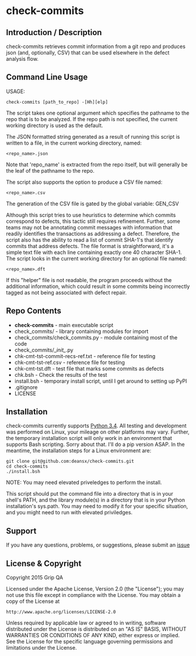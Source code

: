 check-commits
=========================

Introduction / Description
----------------------

check-commits retrieves commit information from a git repo and produces json
(and, optionally, CSV) that can be used elsewhere in the defect analysis
flow.

Command Line Usage
----------------------

USAGE:

    check-commits [path_to_repo] -[Hh][elp]

The script takes one optional argument which specifies the pathname to the
repo that is to be analyzed. If the repo path is not specified, the current
working directory is used as the default.

The JSON formatted string generated as a result of running this script is
written to a file, in the current working directory, named:

    <repo_name>.json

Note that 'repo_name' is extracted from the repo itself, but will generally
be the leaf of the pathname to the repo.

The script also supports the option to produce a CSV file named:

    <repo_name>.csv

The generation of the CSV file is gated by the global variable: GEN_CSV

Although this script tries to use heuristics to determine which commits
correspond to defects, this tactic still requires refinement. Further, some
teams may not be annotating commit messages with information that readily
identifies the transactions as addressing a defect.  Therefore, the script
also has the ability to read a list of commit SHA-1's that identify commits
that address defects. The file format is straightforward, it's a simple text
file with each line containing exactly one 40 character SHA-1.  The script
looks in the current working directory for an optional file named:

    <repo_name>.dft

If this "helper" file is not readable, the program proceeds without the
additional information, which could result in some commits being incorrectly
tagged as not being associated with defect repair.

Repo Contents
----------------------

* **check-commits** - main executable script
* check_commits/ - library containing modules for import
* check_commits/check_commits.py - module containing most of the code
* check_commits/\__init\__.py
* chk-cmt-tst-commit-recs-ref.txt - reference file for testing
* chk-cmt-tst-ref.csv - reference file for testing
* chk-cmt-tst.dft - test file that marks some commits as defects
* chk.bsh - Check the results of the test
* install.bsh - temporary install script, until I get around to setting up PyPI
* .gitignore
* LICENSE



Installation
----------------------

check-commits currently supports
[Python 3.4](https://www.python.org/downloads/).
All testing and development was performed on Linux, your mileage on other
platforms may vary. Further, the temporary installation script will only work
in an environment that supports Bash scripting. Sorry about that. I'll do
a pip version ASAP. In the meantime, the installation steps for a Linux
environment are:

    git clone git@github.com:deansx/check-commits.git
    cd check-commits
    ./install.bsh

NOTE: You may need elevated priveledges to perform the install.

This script should put the command file into a directory that is in your
shell's PATH, and the library module(s) in a directory that is in your Python
installation's sys.path. You may need to modify it for your specific situation,
and you might need to run with elevated priviledges.


Support
----------------------

If you have any questions, problems, or suggestions, please submit an
[issue](../../issues)

License & Copyright
----------------------

Copyright 2015 Grip QA

Licensed under the Apache License, Version 2.0 (the "License");
you may not use this file except in compliance with the License.
You may obtain a copy of the License at

    http://www.apache.org/licenses/LICENSE-2.0

Unless required by applicable law or agreed to in writing, software
distributed under the License is distributed on an "AS IS" BASIS,
WITHOUT WARRANTIES OR CONDITIONS OF ANY KIND, either express or implied.
See the License for the specific language governing permissions and
limitations under the License.
